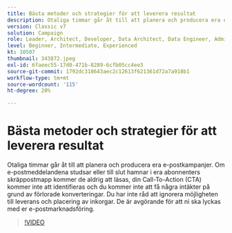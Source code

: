 ```yaml
---
title: Bästa metoder och strategier för att leverera resultat
description: Otaliga timmar går åt till att planera och producera era e-postkampanjer. Om e-postmeddelandena studsar eller till slut hamnar i din prenumerations skräppostmapp kommer de... (Beskrivningarna ska vara mellan 60 och 160 tecken)
version: Classic v7
solution: Campaign
role: Leader, Architect, Developer, Data Architect, Data Engineer, Admin, User
level: Beginner, Intermediate, Experienced
kt: 10507
thumbnail: 343872.jpeg
exl-id: 6faeec55-17d0-471b-8289-6cfb05cc4ee3
source-git-commit: 1792dc318643aec2c12613f621361d72a7a918b1
workflow-type: tm+mt
source-wordcount: '115'
ht-degree: 20%

---
```


# Bästa metoder och strategier för att leverera resultat

Otaliga timmar går åt till att planera och producera era e-postkampanjer. Om e-postmeddelandena studsar eller till slut hamnar i era abonnenters skräppostmapp kommer de aldrig att läsas, din Call-To-Action (CTA) kommer inte att identifieras och du kommer inte att få några intäkter på grund av förlorade konverteringar. Du har inte råd att ignorera möjligheten till leverans och placering av inkorgar. De är avgörande för att ni ska lyckas med er e-postmarknadsföring.

>[!VIDEO](https://video.tv.adobe.com/v/343872/?quality=12&learn=on)
